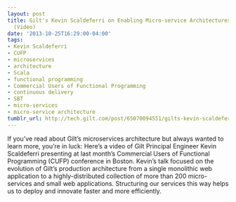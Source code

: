 ```yaml
---
layout: post
title: Gilt's Kevin Scaldeferri on Enabling Micro-service Architectures with Scala
  (Video)
date: '2013-10-25T16:29:00-04:00'
tags:
- Kevin Scaldeferri
- CUFP
- microservices
- architecture
- Scala
- functional programming
- Commercial Users of Functional Programming
- continuous delivery
- SBT
- micro-services
- micro-service architecture
tumblr_url: http://tech.gilt.com/post/65070094551/gilts-kevin-scaldeferri-on-enabling-micro-service
---
```



If you’ve read about Gilt’s microservices architecture but always wanted to learn more, you’re in luck: Here’s a video of Gilt Principal Engineer Kevin Scaldeferri presenting at last month’s Commercial Users of Functional Programming (CUFP) conference in Boston. Kevin’s talk focused on the evolution of Gilt’s production architecture from a single monolithic web application to a highly-distributed collection of more than 200 micro-services and small web applications. Structuring our services this way helps us to deploy and innovate faster and more efficiently. 
